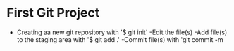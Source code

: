 # First Git Project

- Creating aa new git repository with '$ git init'
-Edit the file(s)
-Add file(s) to the staging area with '$ git add .'
-Commit file(s) with 'git commit -m